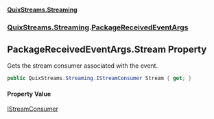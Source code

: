 #### [QuixStreams.Streaming](index.md 'index')
### [QuixStreams.Streaming](QuixStreams.Streaming.md 'QuixStreams.Streaming').[PackageReceivedEventArgs](PackageReceivedEventArgs.md 'QuixStreams.Streaming.PackageReceivedEventArgs')

## PackageReceivedEventArgs.Stream Property

Gets the stream consumer associated with the event.

```csharp
public QuixStreams.Streaming.IStreamConsumer Stream { get; }
```

#### Property Value
[IStreamConsumer](IStreamConsumer.md 'QuixStreams.Streaming.IStreamConsumer')